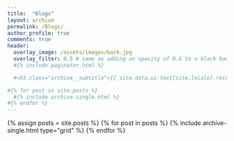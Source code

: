 ```yaml
---
title:  "Blogs"
layout: archive
permalink: /Blogs/
author_profile: true
comments: true
header:
  overlay_image: /assets/images/back.jpg
  overlay_filter: 0.5 # same as adding an opacity of 0.5 to a black background
  #{% include paginator.html %}

  #<h3 class="archive__subtitle">{{ site.data.ui-text[site.locale].recent_posts | default: "Recent Posts" }}</h3>

#{% for post in site.posts %}
  #{% include archive-single.html %}
#{% endfor %}
---
```




<div class="grid__wrapper">
  {% assign posts = site.posts %}
  {% for post in posts %}
    {% include archive-single.html type="grid" %}
  {% endfor %}
</div>
